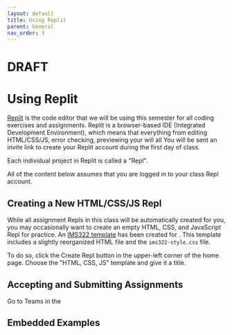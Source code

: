 ```yaml
---
layout: default
title: Using Replit
parent: General
nav_order: 3
---
```

# DRAFT
# Using Replit
[Replit](https://replit.com) is the code editor that we will be using this semester for all coding exercises and assignments. Replit is a browser-based IDE (Integrated Development Environment), which means that everything from editing HTML/CSS/JS, error checking, previewing your  will all You will be sent an invite link to create your Replit account during the first day of class.

Each individual project in Replit is called a "Repl".

All of the content below assumes that you are logged in to your class Repl account.

## Creating a New HTML/CSS/JS Repl
While all assignment Repls in this class will be automatically created for you, you may occasionally want to create an empty HTML, CSS, and JavaScript Repl for practice. An [IMS322 template](https://replit.com/@sheffie/IMS322-Template) has been created for . This template includes a slightly reorganized HTML file and the `ims322-style.css` file.


To do so, click the Create Repl button in the upper-left corner of the home page. Choose the "HTML, CSS, JS" template and give it a title.



## Accepting and Submitting Assignments
Go to Teams in the 

## Embedded Examples
